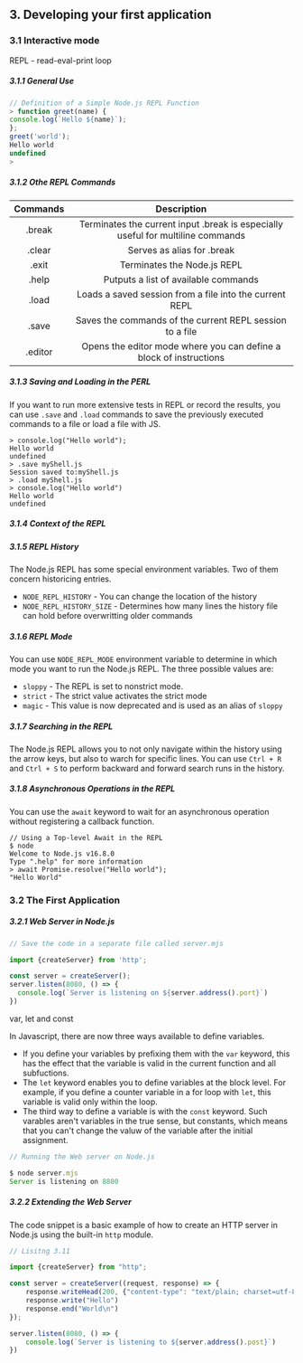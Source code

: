 <h2>3. Developing your first application</h2>

<h3>3.1 Interactive mode</h3>

REPL - read-eval-print loop

<h5>3.1.1 General Use</h5>

```js
// Definition of a Simple Node.js REPL Function
> function greet(name) {
console.log(`Hello ${name}`);
};
greet('world');
Hello world
undefined
>
```

<h5>3.1.2 Othe REPL Commands</h5>

| Commands   |      Description      |
|:----------:|:-------------:|
| .break |  Terminates the current input .break is especially useful for multiline commands |
|.clear|Serves as alias for .break|
|.exit|Terminates the Node.js REPL|
|.help|Putputs a list of available commands|
|.load <file>|Loads a saved session from a file into the current REPL|
|.save|Saves the commands of the current REPL session to a file|
|.editor|Opens the editor mode where you can define a block of instructions|

<h5>3.1.3 Saving and Loading in the PERL</h5>

If you want to run more extensive tests in REPL or record the results, you can use `.save` and `.load` commands to save the previously executed commands to a file or load a file with JS.

```repl
> console.log("Hello world");
Hello world
undefined
> .save myShell.js
Session saved to:myShell.js
> .load myShell.js
> console.log("Hello world")
Hello world
undefined
```

<h5>3.1.4 Context of the REPL</h5>

<h5>3.1.5 REPL History</h5>

The Node.js REPL has some special environment variables. Two of them concern historicing entries.
- `NODE_REPL_HISTORY` - You can change the location of the history
- `NODE_REPL_HISTORY_SIZE` - Determines how many lines the history file can hold before overwritting older commands

<h5>3.1.6 REPL Mode</h5>

You can use `NODE_REPL_MODE` environment variable to determine in which mode you want to run the Node.js REPL.
The three possible values are:
- `sloppy` - The REPL is set to nonstrict mode.
- `strict` - The strict value activates the strict mode
- `magic` - This value is now deprecated and is used as an alias of `sloppy`

<h5>3.1.7 Searching in the REPL</h5>

The Node.js REPL allows you to not only navigate within the history using the arrow keys, but also to warch for specific lines.
You can use `Ctrl + R` and `Ctrl + S` to perform backward and forward search runs in the history.

<h5>3.1.8 Asynchronous Operations in the REPL</h5>

You can use the `await` keyword to wait for an asynchronous operation without registering a callback function.

```repl
// Using a Top-level Await in the REPL
$ node
Welcome to Node.js v16.8.0
Type ".help" for more information
> await Promise.resolve("Hello world");
"Hello World"
```

<h3>3.2 The First Application</h3>

<h5>3.2.1 Web Server in Node.js</h5>

```js
// Save the code in a separate file called server.mjs

import {createServer} from 'http';

const server = createServer();
server.listen(8080, () => {
  console.log(`Server is listening on ${server.address().port}`)
})

```

var, let and const

In Javascript, there are now three ways available to define variables.
- If you define your variables by prefixing them with the `var` keyword, this has the effect that the variable is valid in the current function and all subfuctions.
- The `let` keyword enables you to define variables at the block level. For example, if you define a counter variable in a for loop with `let`, this variable is valid only within the loop.
- The third way to define a variable is with the `const` keyword. Such varables aren't variables in the true sense, but constants, which means that you can't change the valuw of the variable after the initial assignment.

```js
// Running the Web server on Node.js

$ node server.mjs
Server is listening on 8800
```
<h5>3.2.2 Extending the Web Server</h5>

The code snippet is a basic example of how to create an HTTP server in Node.js using the built-in `http` module.

```js
// Lisitng 3.11

import {createServer} from "http";

const server = createServer((request, response) => {
    response.writeHead(200, {"content-type": "text/plain; charset=utf-8"});
    response.write("Hello")
    response.end("World\n")
});

server.listen(8080, () => {
    console.log(`Server is listening to ${server.address().post}`)
})
```
